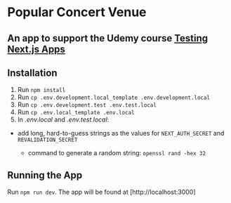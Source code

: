 # Popular Concert Venue

## An app to support the Udemy course [Testing Next.js Apps](https://www.udemy.com/course/nextjs-testing/)

## Installation

1. Run `npm install`
1. Run `cp .env.development.local_template .env.development.local`
1. Run `cp .env.development.test .env.test.local`
1. Run `cp .env.local_template .env.local`
1. In _.env.local_ and _.env.test.local_:

- add long, hard-to-guess strings as the values for `NEXT_AUTH_SECRET` and `REVALIDATION_SECRET`

  - command to generate a random string: `openssl rand -hex 32`

## Running the App

Run `npm run dev`. The app will be found at [http://localhost:3000]
